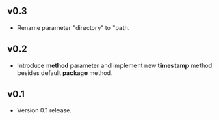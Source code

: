 ## v0.3

- Rename parameter "directory" to "path.

## v0.2

- Introduce **method** parameter and implement new **timestamp**
  method besides default **package** method.

## v0.1

- Version 0.1 release.

